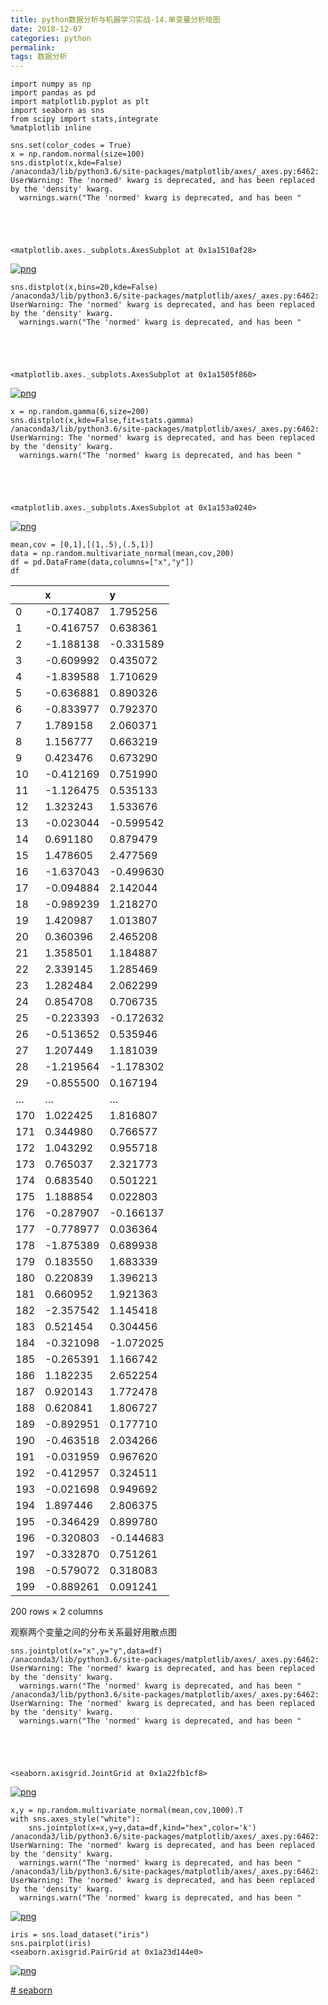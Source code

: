 ```yaml
---
title: python数据分析与机器学习实战-14.单变量分析绘图
date: 2018-12-07 
categories: python
permalink: 
tags: 数据分析 
---
```



```
import numpy as np
import pandas as pd
import matplotlib.pyplot as plt
import seaborn as sns
from scipy import stats,integrate
%matplotlib inline
```



```
sns.set(color_codes = True)
x = np.random.normal(size=100)
sns.distplot(x,kde=False)
/anaconda3/lib/python3.6/site-packages/matplotlib/axes/_axes.py:6462: UserWarning: The 'normed' kwarg is deprecated, and has been replaced by the 'density' kwarg.
  warnings.warn("The 'normed' kwarg is deprecated, and has been "





<matplotlib.axes._subplots.AxesSubplot at 0x1a1510af28>
```

[![png](https://www.cishao.cn/2018/12/07/%E2%80%9Cpython%E6%95%B0%E6%8D%AE%E5%88%86%E6%9E%90%E4%B8%8E%E6%9C%BA%E5%99%A8%E5%AD%A6%E4%B9%A0%E5%AE%9E%E6%88%98-14-%E5%8D%95%E5%8F%98%E9%87%8F%E5%88%86%E6%9E%90%E7%BB%98%E5%9B%BE%E2%80%9D/output_1_2.png)](https://www.cishao.cn/2018/12/07/“python数据分析与机器学习实战-14-单变量分析绘图”/output_1_2.png)

```
sns.distplot(x,bins=20,kde=False)
/anaconda3/lib/python3.6/site-packages/matplotlib/axes/_axes.py:6462: UserWarning: The 'normed' kwarg is deprecated, and has been replaced by the 'density' kwarg.
  warnings.warn("The 'normed' kwarg is deprecated, and has been "





<matplotlib.axes._subplots.AxesSubplot at 0x1a1505f860>
```

[![png](https://www.cishao.cn/2018/12/07/%E2%80%9Cpython%E6%95%B0%E6%8D%AE%E5%88%86%E6%9E%90%E4%B8%8E%E6%9C%BA%E5%99%A8%E5%AD%A6%E4%B9%A0%E5%AE%9E%E6%88%98-14-%E5%8D%95%E5%8F%98%E9%87%8F%E5%88%86%E6%9E%90%E7%BB%98%E5%9B%BE%E2%80%9D/output_2_2.png)](https://www.cishao.cn/2018/12/07/“python数据分析与机器学习实战-14-单变量分析绘图”/output_2_2.png)

```
x = np.random.gamma(6,size=200)
sns.distplot(x,kde=False,fit=stats.gamma)
/anaconda3/lib/python3.6/site-packages/matplotlib/axes/_axes.py:6462: UserWarning: The 'normed' kwarg is deprecated, and has been replaced by the 'density' kwarg.
  warnings.warn("The 'normed' kwarg is deprecated, and has been "





<matplotlib.axes._subplots.AxesSubplot at 0x1a153a0240>
```

[![png](https://www.cishao.cn/2018/12/07/%E2%80%9Cpython%E6%95%B0%E6%8D%AE%E5%88%86%E6%9E%90%E4%B8%8E%E6%9C%BA%E5%99%A8%E5%AD%A6%E4%B9%A0%E5%AE%9E%E6%88%98-14-%E5%8D%95%E5%8F%98%E9%87%8F%E5%88%86%E6%9E%90%E7%BB%98%E5%9B%BE%E2%80%9D/output_3_2.png)](https://www.cishao.cn/2018/12/07/“python数据分析与机器学习实战-14-单变量分析绘图”/output_3_2.png)

```
mean,cov = [0,1],[(1,.5),(.5,1)]
data = np.random.multivariate_normal(mean,cov,200)
df = pd.DataFrame(data,columns=["x","y"])
df
```































































































































































































































































































































|      | x         | y         |
| :--- | :-------- | :-------- |
| 0    | -0.174087 | 1.795256  |
| 1    | -0.416757 | 0.638361  |
| 2    | -1.188138 | -0.331589 |
| 3    | -0.609992 | 0.435072  |
| 4    | -1.839588 | 1.710629  |
| 5    | -0.636881 | 0.890326  |
| 6    | -0.833977 | 0.792370  |
| 7    | 1.789158  | 2.060371  |
| 8    | 1.156777  | 0.663219  |
| 9    | 0.423476  | 0.673290  |
| 10   | -0.412169 | 0.751990  |
| 11   | -1.126475 | 0.535133  |
| 12   | 1.323243  | 1.533676  |
| 13   | -0.023044 | -0.599542 |
| 14   | 0.691180  | 0.879479  |
| 15   | 1.478605  | 2.477569  |
| 16   | -1.637043 | -0.499630 |
| 17   | -0.094884 | 2.142044  |
| 18   | -0.989239 | 1.218270  |
| 19   | 1.420987  | 1.013807  |
| 20   | 0.360396  | 2.465208  |
| 21   | 1.358501  | 1.184887  |
| 22   | 2.339145  | 1.285469  |
| 23   | 1.282484  | 2.062299  |
| 24   | 0.854708  | 0.706735  |
| 25   | -0.223393 | -0.172632 |
| 26   | -0.513652 | 0.535946  |
| 27   | 1.207449  | 1.181039  |
| 28   | -1.219564 | -1.178302 |
| 29   | -0.855500 | 0.167194  |
| …    | …         | …         |
| 170  | 1.022425  | 1.816807  |
| 171  | 0.344980  | 0.766577  |
| 172  | 1.043292  | 0.955718  |
| 173  | 0.765037  | 2.321773  |
| 174  | 0.683540  | 0.501221  |
| 175  | 1.188854  | 0.022803  |
| 176  | -0.287907 | -0.166137 |
| 177  | -0.778977 | 0.036364  |
| 178  | -1.875389 | 0.689938  |
| 179  | 0.183550  | 1.683339  |
| 180  | 0.220839  | 1.396213  |
| 181  | 0.660952  | 1.921363  |
| 182  | -2.357542 | 1.145418  |
| 183  | 0.521454  | 0.304456  |
| 184  | -0.321098 | -1.072025 |
| 185  | -0.265391 | 1.166742  |
| 186  | 1.182235  | 2.652254  |
| 187  | 0.920143  | 1.772478  |
| 188  | 0.620841  | 1.806727  |
| 189  | -0.892951 | 0.177710  |
| 190  | -0.463518 | 2.034266  |
| 191  | -0.031959 | 0.967620  |
| 192  | -0.412957 | 0.324511  |
| 193  | -0.021698 | 0.949692  |
| 194  | 1.897446  | 2.806375  |
| 195  | -0.346429 | 0.899780  |
| 196  | -0.320803 | -0.144683 |
| 197  | -0.332870 | 0.751261  |
| 198  | -0.579072 | 0.318083  |
| 199  | -0.889261 | 0.091241  |



200 rows × 2 columns



观察两个变量之间的分布关系最好用散点图

```
sns.jointplot(x="x",y="y",data=df)
/anaconda3/lib/python3.6/site-packages/matplotlib/axes/_axes.py:6462: UserWarning: The 'normed' kwarg is deprecated, and has been replaced by the 'density' kwarg.
  warnings.warn("The 'normed' kwarg is deprecated, and has been "
/anaconda3/lib/python3.6/site-packages/matplotlib/axes/_axes.py:6462: UserWarning: The 'normed' kwarg is deprecated, and has been replaced by the 'density' kwarg.
  warnings.warn("The 'normed' kwarg is deprecated, and has been "





<seaborn.axisgrid.JointGrid at 0x1a22fb1cf8>
```

[![png](https://www.cishao.cn/2018/12/07/%E2%80%9Cpython%E6%95%B0%E6%8D%AE%E5%88%86%E6%9E%90%E4%B8%8E%E6%9C%BA%E5%99%A8%E5%AD%A6%E4%B9%A0%E5%AE%9E%E6%88%98-14-%E5%8D%95%E5%8F%98%E9%87%8F%E5%88%86%E6%9E%90%E7%BB%98%E5%9B%BE%E2%80%9D/output_6_2.png)](https://www.cishao.cn/2018/12/07/“python数据分析与机器学习实战-14-单变量分析绘图”/output_6_2.png)

```
x,y = np.random.multivariate_normal(mean,cov,1000).T
with sns.axes_style("white"):
    sns.jointplot(x=x,y=y,data=df,kind="hex",color='k')
/anaconda3/lib/python3.6/site-packages/matplotlib/axes/_axes.py:6462: UserWarning: The 'normed' kwarg is deprecated, and has been replaced by the 'density' kwarg.
  warnings.warn("The 'normed' kwarg is deprecated, and has been "
/anaconda3/lib/python3.6/site-packages/matplotlib/axes/_axes.py:6462: UserWarning: The 'normed' kwarg is deprecated, and has been replaced by the 'density' kwarg.
  warnings.warn("The 'normed' kwarg is deprecated, and has been "
```

[![png](https://www.cishao.cn/2018/12/07/%E2%80%9Cpython%E6%95%B0%E6%8D%AE%E5%88%86%E6%9E%90%E4%B8%8E%E6%9C%BA%E5%99%A8%E5%AD%A6%E4%B9%A0%E5%AE%9E%E6%88%98-14-%E5%8D%95%E5%8F%98%E9%87%8F%E5%88%86%E6%9E%90%E7%BB%98%E5%9B%BE%E2%80%9D/output_7_1.png)](https://www.cishao.cn/2018/12/07/“python数据分析与机器学习实战-14-单变量分析绘图”/output_7_1.png)

```
iris = sns.load_dataset("iris")
sns.pairplot(iris)
<seaborn.axisgrid.PairGrid at 0x1a23d144e0>
```

[![png](https://www.cishao.cn/2018/12/07/%E2%80%9Cpython%E6%95%B0%E6%8D%AE%E5%88%86%E6%9E%90%E4%B8%8E%E6%9C%BA%E5%99%A8%E5%AD%A6%E4%B9%A0%E5%AE%9E%E6%88%98-14-%E5%8D%95%E5%8F%98%E9%87%8F%E5%88%86%E6%9E%90%E7%BB%98%E5%9B%BE%E2%80%9D/output_8_1.png)](https://www.cishao.cn/2018/12/07/“python数据分析与机器学习实战-14-单变量分析绘图”/output_8_1.png)

[# seaborn](https://www.cishao.cn/tags/seaborn/)
